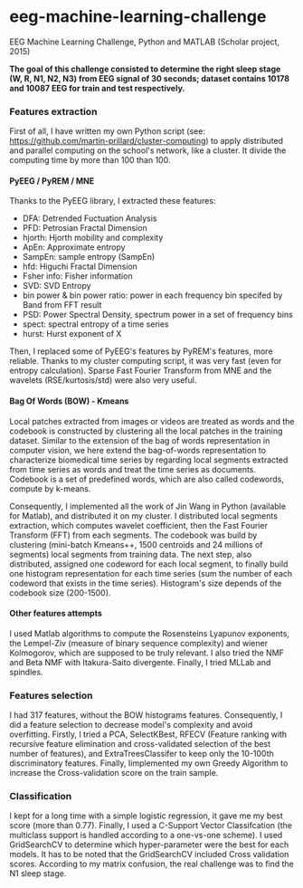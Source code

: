 # eeg-machine-learning-challenge
EEG Machine Learning Challenge, Python and MATLAB (Scholar project, 2015)

**The goal of this challenge consisted to determine the right sleep stage (W, R, N1, N2, N3) from EEG signal of 30 seconds; dataset contains 10178 and 10087 EEG for train and test respectively.**

### Features extraction
First of all, I have written my own Python script (see: https://github.com/martin-prillard/cluster-computing) to apply distributed and parallel computing on the school's network, like a cluster. It divide the computing time by more than 100
than 100.

#### PyEEG / PyREM / MNE
Thanks to the PyEEG library, I extracted these features:
- DFA: Detrended Fuctuation Analysis
- PFD: Petrosian Fractal Dimension
- hjorth: Hjorth mobility and complexity
- ApEn: Approximate entropy
- SampEn: sample entropy (SampEn)
- hfd: Higuchi Fractal Dimension
- Fsher info: Fisher information
- SVD: SVD Entropy
- bin power & bin power ratio: power in each frequency bin specifed by Band from FFT result
- PSD: Power Spectral Density, spectrum power in a set of frequency bins
- spect: spectral entropy of a time series
- hurst: Hurst exponent of X

Then, I replaced some of PyEEG's features by PyREM's features, more reliable. Thanks to my cluster computing script, it was very fast (even for entropy calculation).
Sparse Fast Fourier Transform from MNE and the wavelets (RSE/kurtosis/std) were also very useful.

#### Bag Of Words (BOW) - Kmeans
Local patches extracted from images or videos are treated as words and the codebook is constructed by clustering all the local patches in the training dataset. Similar to the extension of the bag of words representation in computer vision, we here extend the bag-of-words representation to characterize biomedical time series by regarding local segments extracted from time series as words and treat the time series as documents. Codebook is a set of predefined words, which are also called codewords, compute by k-means.

Consequently, I implemented all the work of Jin Wang in Python (available for Matlab), and distributed it on my cluster. I distributed local segments extraction, which computes wavelet coefficient, then the Fast Fourier Transform (FFT) from
each segments.
The codebook was build by clustering (mini-batch Kmeans++, 1500 centroids and 24 millions of segments) local segments from training data. The next step, also distributed, assigned one codeword for each local segment, to finally build one histogram
representation for each time series (sum the number of each codeword that exists in the time series). Histogram's size depends of the codebook size (200-1500).

#### Other features attempts
I used Matlab algorithms to compute the Rosensteins Lyapunov exponents, the Lempel-Ziv (measure of binary sequence complexity) and wiener Kolmogorov, which are supposed to be truly relevant.
I also tried the NMF and Beta NMF with Itakura-Saito divergente. Finally, I tried MLLab and spindles.

### Features selection
I had 317 features, without the BOW histograms features. Consequently, I did a feature selection to decrease model's complexity and avoid overfitting. Firstly, I tried a PCA, SelectKBest, RFECV (Feature ranking with recursive feature elimination and cross-validated selection of the best number of features), and ExtraTreesClassifer to keep only the 10-100th discriminatory features. Finally, Iimplemented my own Greedy Algorithm to increase the Cross-validation score on the train sample.

### Classification
I kept for a long time with a simple logistic regression, it gave me my best score (more than 0.77).
Finally, I used a C-Support Vector Classifcation (the multiclass support is handled according to a one-vs-one scheme). I used GridSearchCV to determine which hyper-parameter were the best for each models. It has to be noted that the GridSearchCV included Cross validation scores. According to my matrix confusion, the real challenge was to find the N1 sleep stage.
